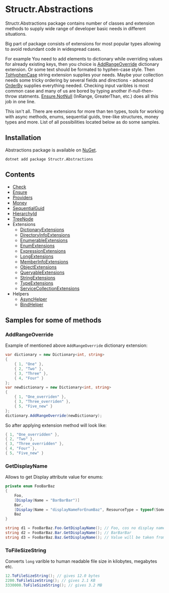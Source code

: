 # Structr.Abstractions

Structr.Abstractions package contains number of classes and extension methods to supply wide range of developer basic needs in different situations.

Big part of package consists of extensions for most popular types allowing to avoid redundant code in widespread cases.

For example You need to add elements to dictionary while overriding values for already existing keys, then you choice is [AddRangeOverride](/Extensions/Dictionary.md) dictionary extension. Or some text should be formated to hyphen-case style. Then [ToHyphenCase](#) string extension supplies your needs. Maybe your collection needs some tricky ordering by several fields and directions - advanced [OrderBy](#) supplies everything needed. Checking input varibles is most common case and many of us are bored by typing another if-null-then-throw statments. [Ensure.NotNull](#) (InRange, GreaterThan, etc.) does all this job in one line.

This isn't all. There are extensions for more than ten types, tools for working with async methods, enums, sequential guids, tree-like structures, money types and more. List of all possibilities located below as do some samples.

## Installation

Abstractions package is available on [NuGet](https://www.nuget.org/packages/Structr.Abstractions/). 

```
dotnet add package Structr.Abstractions
```

## Contents

* [Check](#)
* [Ensure](#)
* [Providers](#)
* [Money](#)
* [SequentialGuid](#)
* [HierarchyId](#)
* [TreeNode](#)
* Extensions
    * [DictionaryExtensions](/Extensions/DictionaryExtensions.md)
    * [DirectoryInfoExtensions](/Extensions/DirectoryInfoExtensions.md)
    * [EnumerableExtensions](/Extensions/EnumerableExtensions.md)
    * [EnumExtensions](/Extensions/EnumExtensions.md)
    * [ExpressionExtensions](/Extensions/ExpressionExtensions.md)
    * [LongExtensions](/Extensions/LongExtensions.md)
    * [MemberInfoExtensions](/Extensions/MemberInfoExtensions.md)
    * [ObjectExtensions](/Extensions/ObjectExtensions.md)
    * [QueryableExtensions](/Extensions/QueryableExtensions.md)
    * [StringExtensions](/Extensions/StringExtensions.md)
    * [TypeExtensions](/Extensions/TypeExtensions.md)
    * [ServiceCollectionExtensions](/Extensions/ServiceCollectionExtensions.md)
* Helpers
    * [AsyncHelper](/Helpers/AsyncHelper.md)
    * [BindHelper](/Helpers/BindHelper.md)

## Samples for some of methods

### **AddRangeOverride**
Example of mentioned above ``AddRangeOverride`` dictionary extension:

```csharp
var dictionary = new Dictionary<int, string>
{
    { 1, "One" },
    { 2, "Two" },
    { 3, "Three" },
    { 4, "Four" }
};
var newDictionary = new Dictionary<int, string>
{
    { 1, "One_overriden" },
    { 3, "Three_overriden" },
    { 5, "Five_new" }
};
dictionary.AddRangeOverride(newDictionary);
```
So after applying extension method will look like:

```csharp
{ 1, "One_overridden" },
{ 2, "Two" },
{ 3, "Three_overridden" },
{ 4, "Four" },
{ 5, "Five_new" }
```

### **GetDisplayName**
Allows to get Display attribute value for enums:

```csharp
private enum FooBarBaz
{
    Foo,
    [Display(Name = "BarBarBar")]
    Bar,
    [Display(Name = "displayNameForEnumBaz", ResourceType = typeof(SomeResources))]
    Baz
}

string d1 = FooBarBaz.Foo.GetDisplayName(); // Foo, cos no display name was provided
string d2 = FooBarBaz.Bar.GetDisplayName(); // BarBarBar
string d3 = FooBarBaz.Baz.GetDisplayName(); // Value will be taken from SomeResources file
```

### **ToFileSizeString**
Converts ``long`` varible to human readable file size in kilobytes, megabytes etc.

```csharp
12.ToFileSizeString(); // gives 12.0 bytes
2200.ToFileSizeString(); // gives 2.1 KB
3330000.ToFileSizeString(); // gives 3.2 MB
```